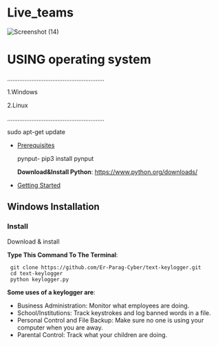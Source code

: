 # Live_teams
![Screenshot (14)](https://github.com/Er-Parag-Cyber/text-keylogger/assets/62016806/e8249437-bfce-4c38-8c1b-96df822a7d02)



<h1>USING operating system </h1>


........................................................

                                                              
<h>
  
1.Windows

2.Linux



........................................................

<h>
  
sudo apt-get update

 * [Prerequisites](#bangbang-prerequisites)

      pynput- pip3 install pynput

      **Download&Install Python**: 
    https://www.python.org/downloads/

- [Getting Started](#toolbox-getting-started)


## Windows Installation

  ### Install
Download & install 

 **Type This Command To The Terminal**:   
     
     git clone https://github.com/Er-Parag-Cyber/text-keylogger.git
     cd text-keylogger
     python keylogger.py
**Some uses of a keylogger are**:

- Business Administration: Monitor what employees are doing.
- School/Institutions: Track keystrokes and log banned words in a file.
- Personal Control and File Backup: Make sure no one is using your computer when you are away.
- Parental Control: Track what your children are doing.



